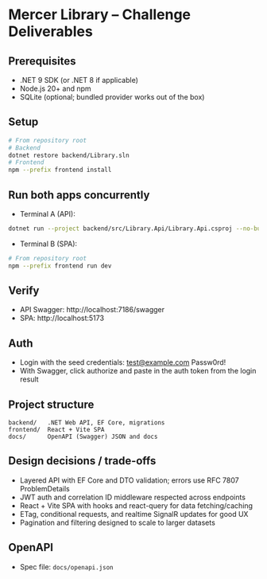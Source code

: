 # Mercer Library – Challenge Deliverables

## Prerequisites
- .NET 9 SDK (or .NET 8 if applicable)
- Node.js 20+ and npm
- SQLite (optional; bundled provider works out of the box)

## Setup
```bash
# From repository root
# Backend
dotnet restore backend/Library.sln
# Frontend
npm --prefix frontend install
```

## Run both apps concurrently
- Terminal A (API):
```bash
dotnet run --project backend/src/Library.Api/Library.Api.csproj --no-build --launch-profile https
```
- Terminal B (SPA):
```bash
# From repository root
npm --prefix frontend run dev
```

## Verify
- API Swagger: http://localhost:7186/swagger
- SPA: http://localhost:5173

## Auth
- Login with the seed credentials: test@example.com Passw0rd!
- With Swagger, click authorize and paste in the auth token from the login result

## Project structure
```
backend/   .NET Web API, EF Core, migrations
frontend/  React + Vite SPA
docs/      OpenAPI (Swagger) JSON and docs
```

## Design decisions / trade-offs
- Layered API with EF Core and DTO validation; errors use RFC 7807 ProblemDetails
- JWT auth and correlation ID middleware respected across endpoints
- React + Vite SPA with hooks and react-query for data fetching/caching
- ETag, conditional requests, and realtime SignalR updates for good UX
- Pagination and filtering designed to scale to larger datasets

## OpenAPI 
- Spec file: `docs/openapi.json`
